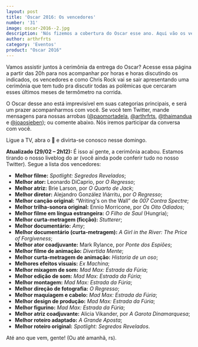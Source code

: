 ```yaml
---
layout: post
title: 'Oscar 2016: Os vencedores'
number: '31'
image: oscar-2016--2.jpg
description: 'Nós fizemos a cobertura do Oscar esse ano. Aqui vão os vencedores.'
author: arthrfrts
category: 'Eventos'
product: "Oscar 2016"
---
```


Vamos assistir juntos à cerimônia da entrega do Oscar? Acesse essa página a partir das 20h para nos acompanhar por horas e horas discutindo os indicados, os vencedores e como Chris Rock vai se sair apresentando uma cerimônia que tem tudo pra discutir todas as polêmicas que cercaram esses últimos meses de termômetro na corrida.

O Oscar desse ano está imprevisível em suas categorias principais, e será um prazer acompanharmos com você. Se você tem Twitter, mande mensagens para nossas arrobas ([@paomortadela](https://twitter.com/paomortadela), [@arthrfrts](https://twitter.com/arthrfrts), [@thaimandua](https://twitter.com/thaimandua) e [@joaosieben](https://twitter.com/joaosieben)); ou comente abaixo. Nós iremos participar da conversa com você.

Ligue a TV, abra o 🍞 e divirta-se conosco nesse domingo.

**Atualizado (29/02 – 2h12):** É isso aí gente, a cerimônia acabou. Estamos tirando o nosso liveblog do ar (você ainda pode conferir tudo no nosso Twitter). Segue a lista dos vencedores:

* **Melhor filme:** _Spotlight: Segredos Revelados_;
* **Melhor ator:** Leonardo DiCaprio, por _O Regresso_;
* **Melhor atriz:** Brie Larson, por _O Quarto de Jack_;
* **Melhor diretor:**  Alejandro González Iñárritu, por _O Regresso_;
* **Melhor canção original:** “Writing's on the Wall” de _007 Contra Spectre_;
* **Melhor trilha-sonora original:** Ennio Morricone, por _Os Oito Odiados_;
* **Melhor filme em língua estrangeira:** _O Filho de Saul_ (Hungria);
* **Melhor curta-metragem (ficção):** _Stutterer_;
* **Melhor documentário:** _Amy_;
* **Melhor documentário (curta-metragem):** _A Girl in the River: The Price of Forgiveness_;
* **Melhor ator coadjuvante:** Mark Rylance, por _Ponte dos Espiões_;
* **Melhor filme de animação:** _Divertida Mente_;
* **Melhor curta-metragem de animação:** _Historia de un oso_;
* **Melhores efeitos visuais:** _Ex Machina_;
* **Melhor mixagem de som:** _Mad Max: Estrada da Fúria_;
* **Melhor edição de som:** _Mad Max: Estrada da Fúria_;
* **Melhor montagem:** _Mad Max: Estrada da Fúria_;
* **Melhor direção de fotografia:** _O Regresso_;
* **Melhor maquiagem e cabelo:** _Mad Max: Estrada da Fúria_;
* **Melhor design de produção:** _Mad Max: Estrada da Fúria_;
* **Melhor figurino:** _Mad Max: Estrada da Fúria_;
* **Melhor atriz coadjuvante:** Alicia Vikander, por _A Garota Dinamarquesa_;
* **Melhor roteiro adaptado:** _A Grande Aposta_;
* **Melhor roteiro original:** _Spotlight: Segredos Revelados_.

Até ano que vem, gente! (Ou até amanhã, rs).
